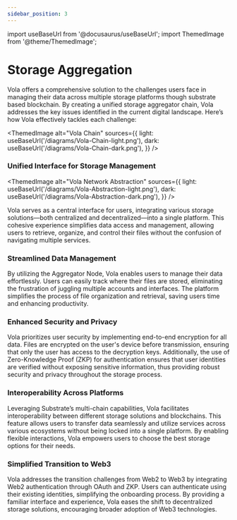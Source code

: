 ```yaml
---
sidebar_position: 3
---
```


import useBaseUrl from '@docusaurus/useBaseUrl';
import ThemedImage from '@theme/ThemedImage';

# Storage Aggregation

Vola offers a comprehensive solution to the challenges users face in managing their data across multiple storage platforms though substrate based blockchain. By creating a unified storage aggregator chain, Vola addresses the key issues identified in the current digital landscape. Here’s how Vola effectively tackles each challenge:

<ThemedImage
alt="Vola Chain"
sources={{
    light: useBaseUrl('/diagrams/Vola-Chain-light.png'),
    dark: useBaseUrl('/diagrams/Vola-Chain-dark.png'),
  }}
/>

### Unified Interface for Storage Management

<ThemedImage
alt="Vola Network Abstraction"
sources={{
    light: useBaseUrl('/diagrams/Vola-Abstraction-light.png'),
    dark: useBaseUrl('/diagrams/Vola-Abstraction-dark.png'),
  }}
/>

Vola serves as a central interface for users, integrating various storage solutions—both centralized and decentralized—into a single platform. This cohesive experience simplifies data access and management, allowing users to retrieve, organize, and control their files without the confusion of navigating multiple services.

### Streamlined Data Management

By utilizing the Aggregator Node, Vola enables users to manage their data effortlessly. Users can easily track where their files are stored, eliminating the frustration of juggling multiple accounts and interfaces. The platform simplifies the process of file organization and retrieval, saving users time and enhancing productivity.

### Enhanced Security and Privacy

Vola prioritizes user security by implementing end-to-end encryption for all data. Files are encrypted on the user's device before transmission, ensuring that only the user has access to the decryption keys. Additionally, the use of Zero-Knowledge Proof (ZKP) for authentication ensures that user identities are verified without exposing sensitive information, thus providing robust security and privacy throughout the storage process.

### Interoperability Across Platforms

Leveraging Substrate’s multi-chain capabilities, Vola facilitates interoperability between different storage solutions and blockchains. This feature allows users to transfer data seamlessly and utilize services across various ecosystems without being locked into a single platform. By enabling flexible interactions, Vola empowers users to choose the best storage options for their needs.

### Simplified Transition to Web3

Vola addresses the transition challenges from Web2 to Web3 by integrating Web2 authentication through OAuth and ZKP. Users can authenticate using their existing identities, simplifying the onboarding process. By providing a familiar interface and experience, Vola eases the shift to decentralized storage solutions, encouraging broader adoption of Web3 technologies.

